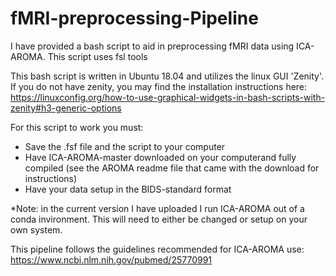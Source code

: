 # fMRI-preprocessing-Pipeline
I have provided a bash script to aid in preprocessing fMRI data using ICA-AROMA. This script uses fsl tools

This bash script is written in Ubuntu 18.04 and utilizes the linux GUI 'Zenity'. If you do not have zenity, you may find the installation instructions here: https://linuxconfig.org/how-to-use-graphical-widgets-in-bash-scripts-with-zenity#h3-generic-options

For this script to work you must:
- Save the .fsf file and the script to your computer
- Have ICA-AROMA-master downloaded on your computerand fully compiled (see the AROMA readme file that came with the download for instructions)
- Have your data setup in the BIDS-standard format

*Note: in the current version I have uploaded I run ICA-AROMA out of a conda invironment. This will need to either be changed or setup on your own system.

This pipeline follows the guidelines recommended for ICA-AROMA use: https://www.ncbi.nlm.nih.gov/pubmed/25770991


